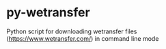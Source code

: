 py-wetransfer
=============

Python script for downloading wetransfer files (https://www.wetransfer.com/) in command line mode